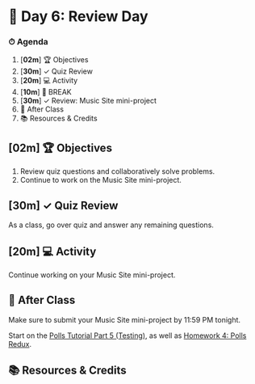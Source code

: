 # 📜 Day 6: Review Day

### ⏱ Agenda

1. [**02m**] 🏆 Objectives
1. [**30m**] ✓ Quiz Review
1. [**20m**] 💻 Activity
1. [**10m**] 🌴 BREAK
1. [**30m**] ✓ Review: Music Site mini-project
1. 🌃 After Class
1. 📚 Resources & Credits

## [**02m**] 🏆 Objectives

1. Review quiz questions and collaboratively solve problems.
1. Continue to work on the Music Site mini-project.

## [**30m**] ✓ Quiz Review

As a class, go over quiz and answer any remaining questions.

## [**20m**] 💻 Activity

Continue working on your Music Site mini-project.

## 🌃 After Class

Make sure to submit your Music Site mini-project by 11:59 PM tonight.

Start on the [Polls Tutorial Part 5 (Testing)](https://docs.djangoproject.com/en/2.2/intro/tutorial05/), as well as [Homework 4: Polls Redux](Projects/04-polls-redux.md).

## 📚 Resources & Credits
